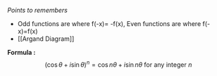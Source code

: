 *Points to remembers*
- Odd functions are where f(-x)= -f(x), Even functions are where f(-x)=f(x)
- [[Argand Diagram]]

**Formula :**$$(\cos\theta+i\sin\theta)^{n}=\cos n\theta+i\sin n\theta \text{ for any integer } n$$